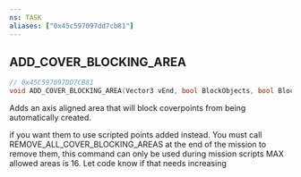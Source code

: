 ```yaml
---
ns: TASK
aliases: ["0x45c597097dd7cb81"]
---
```

## ADD_COVER_BLOCKING_AREA

```c
// 0x45C597097DD7CB81
void ADD_COVER_BLOCKING_AREA(Vector3 vEnd, bool BlockObjects, bool BlockVehicles, bool BlockMap, bool BlockPlayer);
```

Adds an axis aligned area that will block coverpoints from being automatically created.

if you want them to use scripted points added instead. You must call REMOVE_ALL_COVER_BLOCKING_AREAS at the end of the mission to remove them, this command can only be used during mission scripts MAX allowed areas is 16. Let code know if that needs increasing

